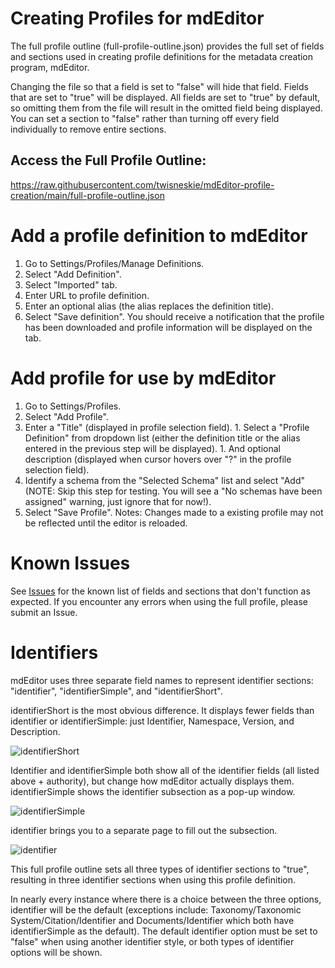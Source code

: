# Creating Profiles for mdEditor
The full profile outline (full-profile-outline.json) provides the full set of fields and sections used in creating profile definitions for the metadata creation program, mdEditor.

Changing the file so that a field is set to "false" will hide that field. Fields that are set to "true" will be displayed. All fields are set to "true" by default, so omitting them from the file will result in the omitted field being displayed. You can set a section to "false" rather than turning off every field individually to remove entire sections.

## Access the Full Profile Outline:
https://raw.githubusercontent.com/twisneskie/mdEditor-profile-creation/main/full-profile-outline.json

# Add a profile definition to mdEditor
1. Go to Settings/Profiles/Manage Definitions.
2. Select "Add Definition".
3. Select "Imported" tab.
3. Enter URL to profile definition.
4. Enter an optional alias (the alias replaces the definition title).
5. Select "Save definition". You should receive a notification that the profile has been downloaded and profile information will be displayed on the tab.

# Add profile for use by mdEditor
1. Go to Settings/Profiles.
2. Select "Add Profile".
3. Enter a "Title" (displayed in profile selection field). 1. Select a "Profile Definition" from dropdown list (either the definition title or the alias entered in the previous step will be displayed). 1. And optional description (displayed when cursor hovers over "?" in the profile selection field).
4. Identify a schema from the "Selected Schema" list and select "Add" (NOTE: Skip this step for testing. You will see a "No schemas have been assigned" warning, just ignore that for now!).
5. Select "Save Profile".
Notes: Changes made to a existing profile may not be reflected until the editor is reloaded.

# Known Issues
See [Issues](https://github.com/twisneskie/mdEditor-profile-creation/issues) for the known list of fields and sections that don't function as expected. If you encounter any errors when using the full profile, please submit an Issue.

# Identifiers
mdEditor uses three separate field names to represent identifier sections: "identifier", "identifierSimple", and "identifierShort".

identifierShort is the most obvious difference. It displays fewer fields than identifier or identifierSimple: just Identifier, Namespace, Version, and Description.

![identifierShort](pictures/identifierShort.png)


Identifier and identifierSimple both show all of the identifier fields (all listed above + authority), but change how mdEditor actually displays them. identifierSimple shows the identifier subsection as a pop-up window.

![identifierSimple](pictures/identifierSimple.png)

identifier brings you to a separate page to fill out the subsection.

![identifier](pictures/identifier.png)

This full profile outline sets all three types of identifier sections to "true", resulting in three identifier sections when using this profile definition.

In nearly every instance where there is a choice between the three options, identifier will be the default (exceptions include: Taxonomy/Taxonomic System/Citation/Identifier and Documents/Identifier which both have identifierSimple as the default). The default identifier option must be set to "false" when using another identifier style, or both types of identifier options will be shown.

